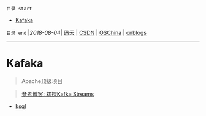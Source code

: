 `目录 start`
 
- [Kafaka](#kafaka)

`目录 end` |_2018-08-04_| [码云](https://gitee.com/gin9) | [CSDN](http://blog.csdn.net/kcp606) | [OSChina](https://my.oschina.net/kcp1104) | [cnblogs](http://www.cnblogs.com/kuangcp)
****************************************
# Kafaka
> Apache顶级项目

> [参考博客: 初探Kafka Streams](http://ifeve.com/%e5%88%9d%e6%8e%a2kafka-streams/)

- [ksql](https://github.com/confluentinc/ksql)
